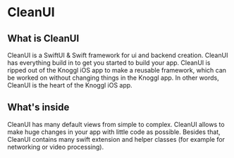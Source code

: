 # CleanUI

## What is CleanUI
CleanUI is a SwiftUI & Swift framework for ui and backend creation. CleanUI has everything build in to get you started to build your app. CleanUI is ripped out of the Knoggl iOS app to make a reusable framework, which can be worked on without changing things in the Knoggl app. In other words, CleanUI is the heart of the Knoggl iOS app.

## What's inside
CleanUI has many default views from simple to complex. CleanUI allows to make huge changes in your app with little code as possible. Besides that, CleanUI contains many swift extension and helper classes (for example for networking or video processing).
